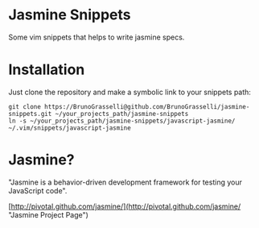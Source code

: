 # Jasmine Snippets
Some vim snippets that helps to write jasmine specs.

# Installation
Just clone the repository and make a symbolic link to your snippets path:

    git clone https://BrunoGrasselli@github.com/BrunoGrasselli/jasmine-snippets.git ~/your_projects_path/jasmine-snippets
    ln -s ~/your_projects_path/jasmine-snippets/javascript-jasmine/ ~/.vim/snippets/javascript-jasmine

# Jasmine?
"Jasmine is a behavior-driven development framework for testing your JavaScript code".

[http://pivotal.github.com/jasmine/](http://pivotal.github.com/jasmine/ "Jasmine Project Page")

